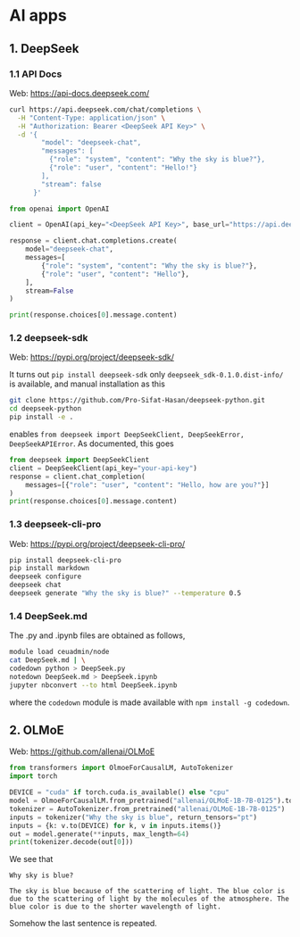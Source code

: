 # AI apps

## 1. DeepSeek

### 1.1 API Docs

Web: <https://api-docs.deepseek.com/>

```bash
curl https://api.deepseek.com/chat/completions \
  -H "Content-Type: application/json" \
  -H "Authorization: Bearer <DeepSeek API Key>" \
  -d '{
        "model": "deepseek-chat",
        "messages": [
          {"role": "system", "content": "Why the sky is blue?"},
          {"role": "user", "content": "Hello!"}
        ],
        "stream": false
      }'
```

```python
from openai import OpenAI

client = OpenAI(api_key="<DeepSeek API Key>", base_url="https://api.deepseek.com")

response = client.chat.completions.create(
    model="deepseek-chat",
    messages=[
        {"role": "system", "content": "Why the sky is blue?"},
        {"role": "user", "content": "Hello"},
    ],
    stream=False
)

print(response.choices[0].message.content)
```

### 1.2 deepseek-sdk

Web: <https://pypi.org/project/deepseek-sdk/>

It turns out `pip install deepseek-sdk` only `deepseek_sdk-0.1.0.dist-info/` is available, and manual installation as this

```bash
git clone https://github.com/Pro-Sifat-Hasan/deepseek-python.git
cd deepseek-python
pip install -e .
```

enables `from deepseek import DeepSeekClient, DeepSeekError, DeepSeekAPIError`. As documented, this goes

```python
from deepseek import DeepSeekClient
client = DeepSeekClient(api_key="your-api-key")
response = client.chat_completion(
    messages=[{"role": "user", "content": "Hello, how are you?"}]
)
print(response.choices[0].message.content)
```

### 1.3 deepseek-cli-pro

Web: <https://pypi.org/project/deepseek-cli-pro/>

```bash
pip install deepseek-cli-pro
pip install markdown
deepseek configure
deepseek chat
deepseek generate "Why the sky is blue?" --temperature 0.5
```

### 1.4 DeepSeek.md

The .py and .ipynb files are obtained as follows,

```bash
module load ceuadmin/node
cat DeepSeek.md | \
codedown python > DeepSeek.py
notedown DeepSeek.md > DeepSeek.ipynb
jupyter nbconvert --to html DeepSeek.ipynb
```

where the `codedown` module is made available with `npm install -g codedown`.

## 2. OLMoE

Web: <https://github.com/allenai/OLMoE>

```python
from transformers import OlmoeForCausalLM, AutoTokenizer
import torch

DEVICE = "cuda" if torch.cuda.is_available() else "cpu"
model = OlmoeForCausalLM.from_pretrained("allenai/OLMoE-1B-7B-0125").to(DEVICE)
tokenizer = AutoTokenizer.from_pretrained("allenai/OLMoE-1B-7B-0125")
inputs = tokenizer("Why the sky is blue", return_tensors="pt")
inputs = {k: v.to(DEVICE) for k, v in inputs.items()}
out = model.generate(**inputs, max_length=64)
print(tokenizer.decode(out[0]))
```

We see that

```
Why sky is blue?

The sky is blue because of the scattering of light. The blue color is due to the scattering of light by the molecules of the atmosphere. The blue color is due to the shorter wavelength of light.
```

Somehow the last sentence is repeated.
